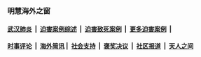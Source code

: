 
### 明慧海外之窗

####  [武汉肺炎](indexes/365.md?t=02121100) &nbsp;|&nbsp;  [迫害案例综述](indexes/328.md?t=02121100) &nbsp;|&nbsp; [迫害致死案例](indexes/277.md?t=02121100)  &nbsp;|&nbsp; [更多迫害案例](indexes/81.md?t=02121100)  &nbsp;|&nbsp; 
####  [时事评论](indexes/19.md?t=02121100) &nbsp;|&nbsp; [海外简讯](indexes/245.md?t=02121100)&nbsp;|&nbsp;  [社会支持](indexes/140.md?t=02121100) &nbsp;|&nbsp; [褒奖决议](indexes/282.md?t=02121100) &nbsp;|&nbsp; [社区报道](indexes/91.md?t=02121100)  &nbsp;|&nbsp; [天人之间](indexes/78.md?t=02121100) 

